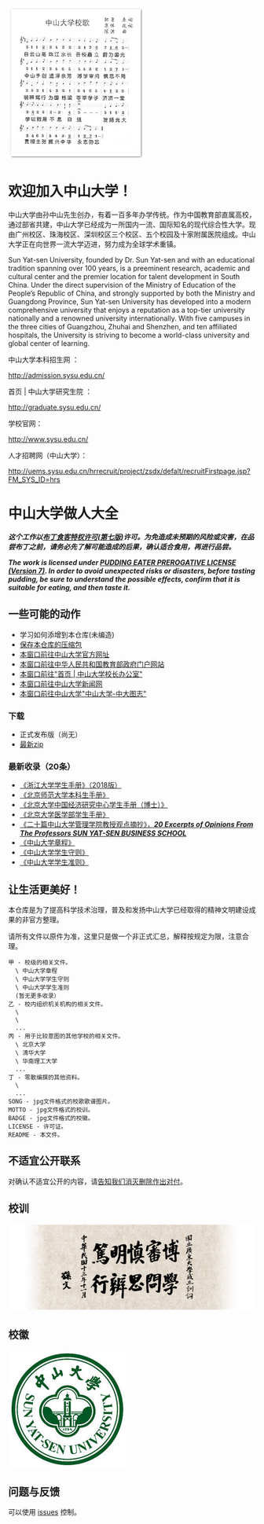 ![](SONG)

欢迎加入中山大学！
================

中山大学由孙中山先生创办，有着一百多年办学传统。作为中国教育部直属高校，通过部省共建，中山大学已经成为一所国内一流、国际知名的现代综合性大学。现由广州校区、珠海校区、深圳校区三个校区、五个校园及十家附属医院组成。中山大学正在向世界一流大学迈进，努力成为全球学术重镇。

Sun Yat-sen University, founded by Dr. Sun Yat-sen and with an educational tradition spanning over 100 years, is a preeminent research, academic and cultural center and the premier location for talent development in South China. Under the direct supervision of the Ministry of Education of the People’s Republic of China, and strongly supported by both the Ministry and Guangdong Province, Sun Yat-sen University has developed into a modern comprehensive university that enjoys a reputation as a top-tier university nationally and a renowned university internationally. With five campuses in the three cities of Guangzhou, Zhuhai and Shenzhen, and ten affiliated hospitals, the University is striving to become a world-class university and global center of learning. 

中山大学本科招生网 ：

http://admission.sysu.edu.cn/

首页 | 中山大学研究生院 ：

http://graduate.sysu.edu.cn/

学校官网：

<http://www.sysu.edu.cn/>

人才招聘网（中山大学）：
        
<http://uems.sysu.edu.cn/hrrecruit/project/zsdx/defalt/recruitFirstpage.jsp?FM_SYS_ID=hrs>

中山大学做人大全
=============

***这个工作以[布丁食客特权许可(第七版)](./LICENSE)许可。为免造成未预期的风险或灾害，在品尝布丁之前，请务必先了解可能造成的后果，确认适合食用，再进行品尝。***

***The work is licensed under [PUDDING EATER PREROGATIVE LICENSE (Version 7)](./LICENSE). In order to avoid unexpected risks or disasters, before tasting pudding, be sure to understand the possible effects, confirm that it is suitable for eating, and then taste it.***

一些可能的动作
------------

  * 学习如何添增到本仓库(未编造)
  * [保存本仓库的压缩包](https://github.com/sysu/sysuguiding/archive/master.zip)
  * [本窗口前往中山大学官方网址](http://www.sysu.edu.cn)
  * [本窗口前往中华人民共和国教育部政府门户网站](http://www.moe.gov.cn/)
  * [本窗口前往"首页 | 中山大学校长办公室"](http://poffice.sysu.edu.cn/)
  * [本窗口前往中山大学新闻网](http://news2.sysu.edu.cn/index.htm)
  * [本窗口前往中山大学"中山大学-中大图志"](http://www.sysu.edu.cn/2012/cn/zdgk/zdgk08/index.htm)

### 下载

 * 正式发布版（尚无）
 * [最新zip](https://github.com/sysu/sysuguiding/archive/master.zip)

### 最新收录（20条）

  * [《浙江大学学生手册》（2018版）](丙/浙江大学/浙江大学学生手册2018版.pdf)
  * [《北京师范大学本科生手册》](丙/北京师范大学/北京师范大学本科生手册.pdf)
  * [《北京大学中国经济研究中心学生手册（博士）》](丙/北京大学/北京大学中国经济研究中心学生手册（博士）.pdf)
  * [《北京大学医学部学生手册》](丙/北京大学/北京大学医学部学生手册.pdf)
  * [《二十篇中山大学管理学院教授观点摘抄》，***20 Excerpts of Opinions From The Professors SUN YAT-SEN BUSINESS SCHOOL***](丁/二十篇中山大学管理学院教授观点摘抄.pdf)
  * [《中山大学章程》](甲/中山大学章程)
  * [《中山大学学生守则》](甲/中山大学学生守则)
  * [《中山大学学生准则》](甲/中山大学学生准则)

让生活更美好！
-----------

本仓库是为了提高科学技术治理，普及和发扬中山大学已经取得的精神文明建设成果的非官方整理。

请所有文件以原件为准，这里只是做一个非正式汇总，解释按规定为限，注意合理。

```
甲 - 校级的相关文件。
  \ 中山大学章程
  \ 中山大学学生守则
  \ 中山大学学生准则
  (暂无更多收录）
乙 - 校内组织机关机构的相关文件。
  \ 
  \ 
  ... 
丙 - 用于比较意图的其他学校的相关文件。
  \ 北京大学
  \ 清华大学
  \ 华南理工大学
  ...
丁 - 零散编撰的其他资料。
  \
  ...
SONG - jpg文件格式的校歌歌谱图片。
MOTTO - jpg文件格式的校训。
BADGE - jpg文件格式的校徽。
LICENSE - 许可证。
README - 本文件。
```

不适宜公开联系
------------

对确认不适宜公开的内容，请[告知我们消灭删除作出对付](https://github.com/sysu/sysuguiding/issues/new)。

校训
----

![](MOTTO)

校徽
-----

![](BADGE)

问题与反馈
--------

可以使用 [issues](https://github.com/sysu/sysuguiding/issues) 控制。

